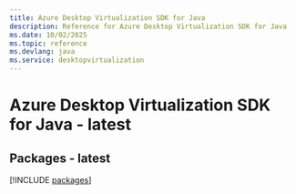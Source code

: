 ```yaml
---
title: Azure Desktop Virtualization SDK for Java
description: Reference for Azure Desktop Virtualization SDK for Java
ms.date: 10/02/2025
ms.topic: reference
ms.devlang: java
ms.service: desktopvirtualization
---
```

# Azure Desktop Virtualization SDK for Java - latest
## Packages - latest
[!INCLUDE [packages](desktop-virtualization-index.md)]